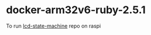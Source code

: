 # docker-arm32v6-ruby-2.5.1

To run [lcd-state-machine](https://github.com/ahmedjaved/lcd-state-machine) repo on raspi
